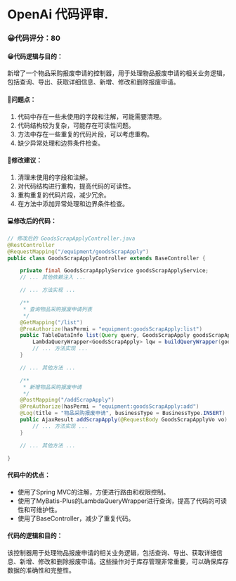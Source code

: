 # OpenAi 代码评审.
### 😀代码评分：80
#### 😀代码逻辑与目的：
新增了一个物品采购报废申请的控制器，用于处理物品报废申请的相关业务逻辑，包括查询、导出、获取详细信息、新增、修改和删除报废申请。

#### 🤔问题点：
1. 代码中存在一些未使用的字段和注解，可能需要清理。
2. 代码结构较为复杂，可能存在可读性问题。
3. 方法中存在一些重复的代码片段，可以考虑重构。
4. 缺少异常处理和边界条件检查。

#### 🎯修改建议：
1. 清理未使用的字段和注解。
2. 对代码结构进行重构，提高代码的可读性。
3. 重构重复的代码片段，减少冗余。
4. 在方法中添加异常处理和边界条件检查。

#### 💻修改后的代码：
```java
// 修改后的 GoodsScrapApplyController.java
@RestController
@RequestMapping("/equipment/goodsScrapApply")
public class GoodsScrapApplyController extends BaseController {

    private final GoodsScrapApplyService goodsScrapApplyService;
    // ... 其他依赖注入 ...

    // ... 方法实现 ...

    /**
     * 查询物品采购报废申请列表
     */
    @GetMapping("/list")
    @PreAuthorize(hasPermi = "equipment:goodsScrapApply:list")
    public TableDataInfo list(Query query, GoodsScrapApply goodsScrapApply) {
        LambdaQueryWrapper<GoodsScrapApply> lqw = buildQueryWrapper(goodsScrapApply);
        // ... 方法实现 ...
    }

    // ... 其他方法 ...

    /**
     * 新增物品采购报废申请
     */
    @PostMapping("/addScrapApply")
    @PreAuthorize(hasPermi = "equipment:goodsScrapApply:add")
    @Log(title = "物品采购报废申请", businessType = BusinessType.INSERT)
    public AjaxResult addScrapApply(@RequestBody GoodsScrapApplyVo vo) {
        // ... 方法实现 ...
    }

    // ... 其他方法 ...

}
```

#### 代码中的优点：
- 使用了Spring MVC的注解，方便进行路由和权限控制。
- 使用了MyBatis-Plus的LambdaQueryWrapper进行查询，提高了代码的可读性和可维护性。
- 使用了BaseController，减少了重复代码。

#### 代码的逻辑和目的：
该控制器用于处理物品报废申请的相关业务逻辑，包括查询、导出、获取详细信息、新增、修改和删除报废申请。这些操作对于库存管理非常重要，可以确保库存数据的准确性和完整性。